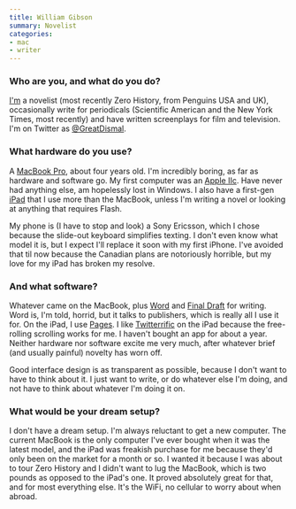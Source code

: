 ```yaml
---
title: William Gibson
summary: Novelist
categories:
- mac
- writer
---
```


### Who are you, and what do you do?

[I'm](http://www.williamgibsonbooks.com/ "William's website.") a novelist (most recently Zero History, from Penguins USA and UK), occasionally write for periodicals (Scientific American and the New York Times, most recently) and have written screenplays for film and television. I'm on Twitter as [@GreatDismal](http://twitter.com/greatdismal/ "William's Twitter account.").

### What hardware do you use?

A [MacBook Pro][macbook-pro], about four years old. I'm incredibly boring, as far as hardware and software go. My first computer was an [Apple IIc][iic]. Have never had anything else, am hopelessly lost in Windows. I also have a first-gen [iPad][] that I use more than the MacBook, unless I'm writing a novel or looking at anything that requires Flash.

My phone is (I have to stop and look) a Sony Ericsson, which I chose because the slide-out keyboard simplifies texting. I don't even know what model it is, but I expect I'll replace it soon with my first iPhone. I've avoided that til now because the Canadian plans are notoriously horrible, but my love for my iPad has broken my resolve.

### And what software?

Whatever came on the MacBook, plus [Word][] and [Final Draft][final-draft] for writing. Word is, I'm told, horrid, but it talks to publishers, which is really all I use it for. On the iPad, I use [Pages][pages-ios]. I like [Twitterrific][twitterrific-ios] on the iPad because the free-rolling scrolling works for me. I haven't bought an app for about a year. Neither hardware nor software excite me very much, after whatever brief (and usually painful) novelty has worn off. 

Good interface design is as transparent as possible, because I don't want to have to think about it. I just want to write, or do whatever else I'm doing, and not have to think about whatever I'm doing it on.

### What would be your dream setup?

I don't have a dream setup. I'm always reluctant to get a new computer. The current MacBook is the only computer I've ever bought when it was the latest model, and the iPad was freakish purchase for me because they'd only been on the market for a month or so. I wanted it because I was about to tour Zero History and I didn't want to lug the MacBook, which is two pounds as opposed to the iPad's one. It proved absolutely great for that, and for most everything else. It's the WiFi, no cellular to worry about when abroad.

[iic]: https://en.wikipedia.org/wiki/Apple_IIc "A desktop computer."
[ipad]: https://www.apple.com/ipad/ "A tablet device."
[macbook-pro]: https://www.apple.com/macbook-pro/ "A laptop."
[twitterrific-ios]: https://itunes.apple.com/WebObjects/MZStore.woa/wa/viewSoftware?id=284540316&mt=8 "A Twitter client."
[final-draft]: http://store.finaldraft.com/final-draft-10.html "Popular screenwriting software."
[pages-ios]: https://itunes.apple.com/us/app/pages/id361309726 "A word processor for iOS."
[word]: https://products.office.com/en-us/word "A document editor."
